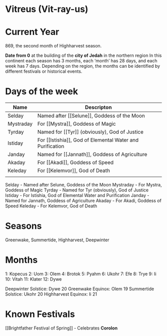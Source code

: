 # Vitreus (Vit-ray-us)
# Current Year
869, the second month of Highharvest season.

**Date from 0** at the building of the **city of Jedah** in the northern region
In this continent each season has 3 months, each ‘month’ has 28 days, and each week has 7 days.
Depending on the region, the months can be identified by different festivals or historical events.

# Days of the week
| Name      | Descripton                                            |
| --------- | ----------------------------------------------------- |
| Selday    | Named after [[Selune]], Goddess of the Moon               |
| Mystraday | For [[Mystra]], Goddess of Magic                          |
| Tyrday    | Named for [[Tyr]] (obviously), God of Justice             |
| Istiday   | For [[Istishia]], God of Elemental Water and Purification |
| Janday    | Named for [[Jannath]], Goddess of Agriculture             |
| Akaday    | For [[Akadi]], Goddess of Speed                           |
| Keleday   | For [[Kelemvor]], God of Death                            |
|           |                                                       |

Selday - Named after Selune, Goddess of the Moon
Mystraday - For Mystra, Goddess of Magic
Tyrday - Named for Tyr (obviously), God of Justice
Istiday - For Istishia, God of Elemental Water and Purification
Janday - Named for Jannath, Goddess of Agriculture
Akaday - For Akadi, Goddess of Speed
Keleday - For Kelemvor, God of Death

# Seasons
Greenwake, Summertide, Highharvest, Deepwinter

# Months
1: Kopecus
2: Uom
3: Olem
4: Brotok
5: Pyahm
6: Ukohr
7: Efe
8: Trye
9: Ii
10: Vitah
11: Klater
12: Dywe


Deepwinter Solstice: Dywe 20
Greenwake Equinox: Olem 19
Summertide Solstice: Ukohr 20
Highharvest Equinox: Ii 21

# Known Festivals
[[Brightfather Festival of Spring]] - Celebrates **Corolon**